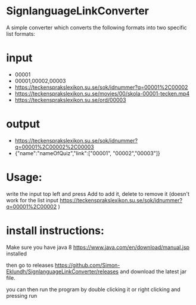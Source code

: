 # SignlanguageLinkConverter

A simple converter which converts the following formats into two specific list formats:
# input
- 00001
- 00001,00002,00003
- https://teckensprakslexikon.su.se/sok/idnummer?q=00001%2C00002
- https://teckensprakslexikon.su.se/movies/00/skola-00001-tecken.mp4
- https://teckensprakslexikon.su.se/ord/00003

# output
- https://teckensprakslexikon.su.se/sok/idnummer?q=00001%2C00002%2C00003  
- {"name":"nameOfQuiz","link":["00001", "00002","00003"]}



# Usage:

write the input top left and press Add to add it, delete to remove it (doesn't work for the list input https://teckensprakslexikon.su.se/sok/idnummer?q=00001%2C00002 )

# install instructions:

Make sure you have java 8 https://www.java.com/en/download/manual.jsp installed 

then go to releases https://github.com/Simon-Eklundh/SignlanguageLinkConverter/releases
and download the latest jar file.

you can then run the program by double clicking it or right clicking and pressing run
